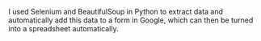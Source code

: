 I used Selenium and BeautifulSoup in Python to extract data and automatically add this data to a form in Google, which can then be turned into a spreadsheet automatically.
